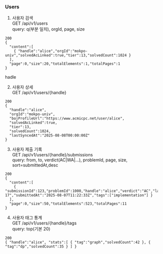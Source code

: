 ### Users

1. 사용자 검색  
    GET /api/v1/users  
    query: q(부분 일치), orgId, page, size
    

```
200
{
  "content":[
    { "handle":"alice","orgId":"mokpo-univ","solvedAcLinked":true,"tier":13,"solvedCount":1024 }
  ],
  "page":0,"size":20,"totalElements":1,"totalPages":1
}
```

hadle 

2. 사용자 상세  
    GET /api/v1/users/{handle}
    

```
200
{
  "handle":"alice",
  "orgId":"mokpo-univ",
  "bojProfileUrl":"https://www.acmicpc.net/user/alice",
  "solvedAcLinked":true,
  "tier":13,
  "solvedCount":1024,
  "lastSyncedAt":"2025-08-08T00:00:00Z"
}
```

3. 사용자 제출 기록  
    GET /api/v1/users/{handle}/submissions  
    query: from, to, verdict(AC|WA|...), problemId, page, size, sort=submittedAt,desc
    

```
200
{
  "content":[
    { "submissionId":123,"problemId":1000,"handle":"alice","verdict":"AC","language":"Java 17","submittedAt":"2025-08-07T11:22:33Z","tags":["implementation"] }
  ],
  "page":0,"size":50,"totalElements":523,"totalPages":11
}
```

4. 사용자 태그 통계  
    GET /api/v1/users/{handle}/tags  
    query: top(기본 20)
    

```
200
{ "handle":"alice", "stats":[ { "tag":"graph","solvedCount":42 }, { "tag":"dp","solvedCount":35 } ] }
```
